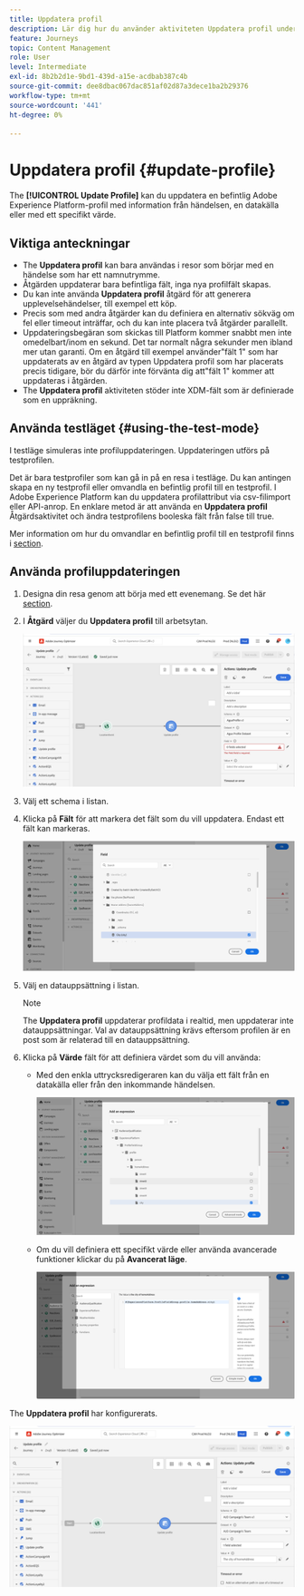 ```yaml
---
title: Uppdatera profil
description: Lär dig hur du använder aktiviteten Uppdatera profil under en resa
feature: Journeys
topic: Content Management
role: User
level: Intermediate
exl-id: 8b2b2d1e-9bd1-439d-a15e-acdbab387c4b
source-git-commit: dee8dbac067dac851af02d87a3dece1ba2b29376
workflow-type: tm+mt
source-wordcount: '441'
ht-degree: 0%

---
```


# Uppdatera profil {#update-profile}

The **[!UICONTROL Update Profile]** kan du uppdatera en befintlig Adobe Experience Platform-profil med information från händelsen, en datakälla eller med ett specifikt värde.

## Viktiga anteckningar

* The **Uppdatera profil** kan bara användas i resor som börjar med en händelse som har ett namnutrymme.
* Åtgärden uppdaterar bara befintliga fält, inga nya profilfält skapas.
* Du kan inte använda **Uppdatera profil** åtgärd för att generera upplevelsehändelser, till exempel ett köp.
* Precis som med andra åtgärder kan du definiera en alternativ sökväg om fel eller timeout inträffar, och du kan inte placera två åtgärder parallellt.
* Uppdateringsbegäran som skickas till Platform kommer snabbt men inte omedelbart/inom en sekund. Det tar normalt några sekunder men ibland mer utan garanti. Om en åtgärd till exempel använder&quot;fält 1&quot; som har uppdaterats av en åtgärd av typen Uppdatera profil som har placerats precis tidigare, bör du därför inte förvänta dig att&quot;fält 1&quot; kommer att uppdateras i åtgärden.
* The **Uppdatera profil** aktiviteten stöder inte XDM-fält som är definierade som en uppräkning.

## Använda testläget {#using-the-test-mode}

I testläge simuleras inte profiluppdateringen. Uppdateringen utförs på testprofilen.

Det är bara testprofiler som kan gå in på en resa i testläge. Du kan antingen skapa en ny testprofil eller omvandla en befintlig profil till en testprofil. I Adobe Experience Platform kan du uppdatera profilattribut via csv-filimport eller API-anrop. En enklare metod är att använda en **Uppdatera profil** Åtgärdsaktivitet och ändra testprofilens booleska fält från false till true.

Mer information om hur du omvandlar en befintlig profil till en testprofil finns i [section](../building-journeys/creating-test-profiles.md#create-test-profiles-csv).

## Använda profiluppdateringen

1. Designa din resa genom att börja med ett evenemang. Se det här [section](../building-journeys/journey.md).

1. I **Åtgärd** väljer du **Uppdatera profil** till arbetsytan.

   ![](assets/profileupdate0.png)

1. Välj ett schema i listan.

1. Klicka på **Fält** för att markera det fält som du vill uppdatera. Endast ett fält kan markeras.

   ![](assets/profileupdate2.png)

1. Välj en datauppsättning i listan.

   >[!NOTE]
   >
   >The **Uppdatera profil** uppdaterar profildata i realtid, men uppdaterar inte datauppsättningar. Val av datauppsättning krävs eftersom profilen är en post som är relaterad till en datauppsättning.

1. Klicka på **Värde** fält för att definiera värdet som du vill använda:

   * Med den enkla uttrycksredigeraren kan du välja ett fält från en datakälla eller från den inkommande händelsen.

      ![](assets/profileupdate4.png)

   * Om du vill definiera ett specifikt värde eller använda avancerade funktioner klickar du på **Avancerat läge**.

      ![](assets/profileupdate3.png)

The **Uppdatera profil** har konfigurerats.

![](assets/profileupdate1.png)
